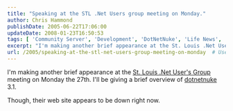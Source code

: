 ```yaml
---
title: "Speaking at the STL .Net Users group meeting on Monday."
author: Chris Hammond
publishDate: 2005-06-22T17:06:00
updateDate: 2008-01-23T16:50:53
tags: [ 'Community Server', 'Development', 'DotNetNuke', 'Life News', 'SEO', 'Site News', 'Technology' ]
excerpt: "I'm making another brief appearance at the St. Louis .Net User's Group meeting on Monday the 27th. I'll be giving a brief overview of dotnetnuke 3.1. Though, their web site appears to be down right..."
url: /2005/speaking-at-the-stl-net-users-group-meeting-on-monday  # Use the generated URL with year
---
```

<P>I'm making another brief appearance at the <A href="https://www.stlnet.org/">St. Louis .Net User's Group</A> meeting on Monday the 27th. I'll be giving a brief overview of <a title="DotNetNuke.com" href="https://www.dotnetnuke.com/" target="_blank">dotnetnuke</a> 3.1.</P> <P>Though, their web site appears to be down right now.</P>
